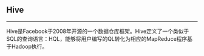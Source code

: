 ## Hive

---

Hive是Facebook于2008年开源的一个数据仓库框架。Hive定义了一个类似于SQL的查询语言：HQL，能够将用户编写的QL转化为相应的MapReduce程序基于Hadoop执行。